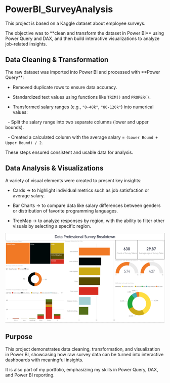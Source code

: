 # PowerBI\_SurveyAnalysis



This project is based on a Kaggle dataset about employee surveys.  

The objective was to \*\*clean and transform the dataset in Power BI\*\* using Power Query and DAX, and then build interactive visualizations to analyze job-related insights.



## Data Cleaning \& Transformation

The raw dataset was imported into Power BI and processed with \*\*Power Query\*\*:

- Removed duplicate rows to ensure data accuracy.  

- Standardized text values using functions like `TRIM()` and `PROPER()`.  

- Transformed salary ranges (e.g., `"0-40k"`, `"80-120k"`) into numerical values:  

&nbsp; - Split the salary range into two separate columns (lower and upper bounds).  

&nbsp; - Created a calculated column with the average salary = `(Lower Bound + Upper Bound) / 2`.  



These steps ensured consistent and usable data for analysis.



## Data Analysis \& Visualizations

A variety of visual elements were created to present key insights:

- Cards → to highlight individual metrics such as job satisfaction or average salary.  

- Bar Charts → to compare data like salary differences between genders or distribution of favorite programming languages.  

- TreeMap → to analyze responses by region, with the ability to filter other visuals by selecting a specific region.



![Visuals](images\visuals.png)



## Purpose

This project demonstrates data cleaning, transformation, and visualization in Power BI, showcasing how raw survey data can be turned into interactive dashboards with meaningful insights.  

It is also part of my portfolio, emphasizing my skills in Power Query, DAX, and Power BI reporting.

